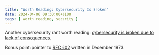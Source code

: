 ```yaml
---
title: "Worth Reading: Cybersecurity Is Broken"
date: 2024-04-06 09:30:00+0100
tags: [ worth reading, security ]
---
```

Another cybersecurity rant worth reading: [cybersecurity is broken due to lack of consequences](https://crankysec.com/blog/broken/).

Bonus point: pointer to [RFC 602](https://www.rfc-editor.org/rfc/rfc602.html) written in December 1973.
